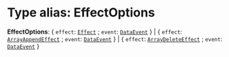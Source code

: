 # Type alias: EffectOptions

**EffectOptions**: { `effect`: [`Effect`](/auto-docs/editor/types/Effect.md) ; `event`: [`DataEvent`](/auto-docs/editor/enums/DataEvent.md)  } | { `effect`: [`ArrayAppendEffect`](/auto-docs/editor/types/ArrayAppendEffect.md) ; `event`: [`DataEvent`](/auto-docs/editor/enums/DataEvent.md)  } | { `effect`: [`ArrayDeleteEffect`](/auto-docs/editor/types/ArrayDeleteEffect.md) ; `event`: [`DataEvent`](/auto-docs/editor/enums/DataEvent.md)  }
